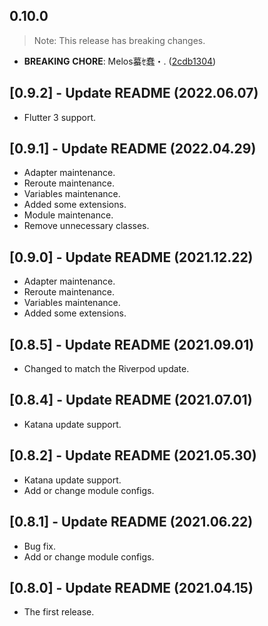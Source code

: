 ## 0.10.0

> Note: This release has breaking changes.

 - **BREAKING** **CHORE**: Melos蟇ｾ蠢・. ([2cdb1304](https://github.com/mathrunet/flutter_masamune/commit/2cdb13044ea12f1f53b9b3cbcf0383e62fad11ac))

## [0.9.2] - Update README (2022.06.07)

* Flutter 3 support.

## [0.9.1] - Update README (2022.04.29)

* Adapter maintenance.
* Reroute maintenance.
* Variables maintenance.
* Added some extensions.
* Module maintenance.
* Remove unnecessary classes.

## [0.9.0] - Update README (2021.12.22)

* Adapter maintenance.
* Reroute maintenance.
* Variables maintenance.
* Added some extensions.

## [0.8.5] - Update README (2021.09.01)

* Changed to match the Riverpod update.

## [0.8.4] - Update README (2021.07.01)

* Katana update support.

## [0.8.2] - Update README (2021.05.30)

* Katana update support.
* Add or change module configs.

## [0.8.1] - Update README (2021.06.22)

* Bug fix.
* Add or change module configs.

## [0.8.0] - Update README (2021.04.15)

* The first release.
